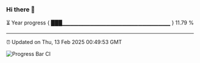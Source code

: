 ### Hi there 👋

⏳ Year progress { ███▁▁▁▁▁▁▁▁▁▁▁▁▁▁▁▁▁▁▁▁▁▁▁▁▁▁▁ } 11.79 %

---

⏰ Updated on Thu, 13 Feb 2025 00:49:53 GMT

![Progress Bar CI](https://github.com/Shyam-Makwana/GitHub-Actions-Demo/workflows/Progress%20Bar%20CI/badge.svg)

